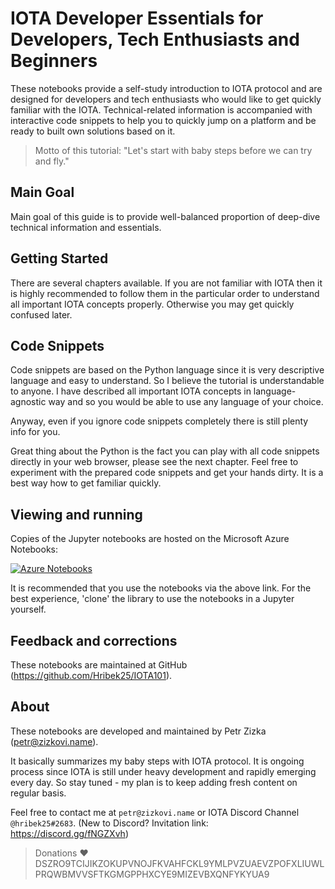 # IOTA Developer Essentials for Developers, Tech Enthusiasts and Beginners 
These notebooks provide a self-study introduction to IOTA protocol and are designed for developers and tech enthusiasts who would like to get quickly familiar with the IOTA. Technical-related information is accompanied with interactive code snippets to help you to quickly jump on a platform and be ready to built own solutions based on it.

> Motto of this tutorial: "Let's start with baby steps before we can try and fly."

## Main Goal
Main goal of this guide is to provide well-balanced proportion of deep-dive technical information and essentials.

## Getting Started
There are several chapters available. If you are not familiar with IOTA then it is highly recommended to follow them in the particular order to understand all important IOTA concepts properly. Otherwise you may get quickly confused later.

## Code Snippets
Code snippets are based on the Python language since it is very descriptive language and easy to understand. So I believe the tutorial is understandable to anyone. I have described all important IOTA concepts in language-agnostic way and so you would be able to use any language of your choice.

Anyway, even if you ignore code snippets completely there is still plenty info for you. 

Great thing about the Python is the fact you can play with all code snippets directly in your web browser, please see the next chapter. Feel free to experiment with the prepared code snippets and get your hands dirty. It is a best way how to get familiar quickly.

## Viewing and running
Copies of the Jupyter notebooks are hosted on the Microsoft Azure Notebooks:

[![Azure Notebooks](https://notebooks.azure.com/launch.png)](https://notebooks.azure.com/pzizka/libraries/iota101)

It is recommended that you use the notebooks via the above link. For the best experience, 'clone' the library to use the notebooks in a Jupyter yourself.

## Feedback and corrections
These notebooks are maintained at GitHub (https://github.com/Hribek25/IOTA101).

## About
These notebooks are developed and maintained by Petr Zizka (petr@zizkovi.name).

It basically summarizes my baby steps with IOTA protocol. It is ongoing process since IOTA is still under heavy development and rapidly emerging every day. So stay tuned - my plan is to keep adding fresh content on regular basis.

Feel free to contact me at `petr@zizkovi.name` or IOTA Discord Channel `@hribek25#2683`. (New to Discord? Invitation link: https://discord.gg/fNGZXvh)


> Donations ♥ DSZRO9TCIJIKZOKUPVNOJFKVAHFCKL9YMLPVZUAEVZPOFXLIUWLPRQWBMVVSFTKGMGPPHXCYE9MIZEVBXQNFYKYUA9